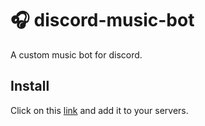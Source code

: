 # 🎧 discord-music-bot

A custom music bot for discord.

## Install

Click on this [link](https://discord.com/api/oauth2/authorize?client_id=1167497892416725093&permissions=3165184&scope=bot) and add it to your servers.
